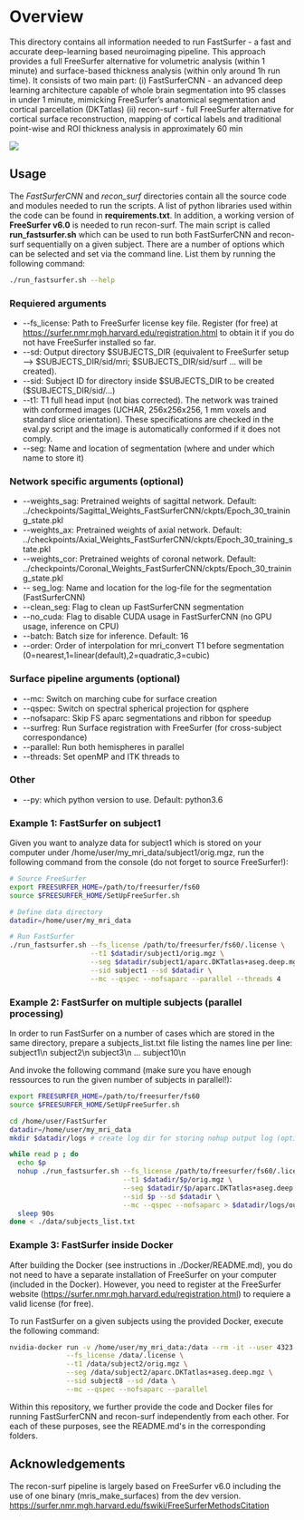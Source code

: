# Overview

This directory contains all information needed to run FastSurfer - a fast and accurate deep-learning based neuroimaging pipeline.  This approach provides a full FreeSurfer alternative for volumetric analysis (within
1  minute)  and  surface-based  thickness  analysis  (within  only  around  1h  run  time). It consists of two main part:
(i) FastSurferCNN - an advanced deep learning architecture capable of whole brain segmentation into 95 classes in under
1 minute, mimicking FreeSurfer’s anatomical segmentation and cortical parcellation (DKTatlas)
(ii) recon-surf - full  FreeSurfer  alternative for cortical surface reconstruction, mapping of cortical labels and traditional point-wise and ROI thickness analysis in approximately 60 min


![](/images/teaser.png)


## Usage
The *FastSurferCNN* and *recon_surf* directories contain all the source code and modules needed to run the scripts. A list of python libraries used within the code can be found in __requirements.txt__. In addition, a working version of __FreeSurfer v6.0__ is needed to run recon-surf.
The main script is called __run_fastsurfer.sh__ which can be used to run both FastSurferCNN and recon-surf sequentially on a given subject. There are a number of options which can be selected and set via the command line.
List them by running the following command:
```bash
./run_fastsurfer.sh --help
```

### Requiered arguments
* --fs_license: Path to FreeSurfer license key file. Register (for free) at https://surfer.nmr.mgh.harvard.edu/registration.html to obtain it if you do not have FreeSurfer installed so far.
* --sd: Output directory \$SUBJECTS_DIR (equivalent to FreeSurfer setup --> $SUBJECTS_DIR/sid/mri; $SUBJECTS_DIR/sid/surf ... will be created).
* --sid: Subject ID for directory inside \$SUBJECTS_DIR to be created ($SUBJECTS_DIR/sid/...)
* --t1: T1 full head input (not bias corrected). The network was trained with conformed images (UCHAR, 256x256x256, 1 mm voxels and standard slice orientation). These specifications are checked in the eval.py script and the image is automatically conformed if it does not comply.
* --seg: Name and location of segmentation (where and under which name to store it)

### Network specific arguments (optional)
* --weights_sag: Pretrained weights of sagittal network. Default: ../checkpoints/Sagittal_Weights_FastSurferCNN/ckpts/Epoch_30_training_state.pkl
* --weights_ax: Pretrained weights of axial network. Default: ../checkpoints/Axial_Weights_FastSurferCNN/ckpts/Epoch_30_training_state.pkl
* --weights_cor: Pretrained weights of coronal network. Default: ../checkpoints/Coronal_Weights_FastSurferCNN/ckpts/Epoch_30_training_state.pkl
* -- seg_log: Name and location for the log-file for the segmentation (FastSurferCNN)
* --clean_seg: Flag to clean up FastSurferCNN segmentation
* --no_cuda: Flag to disable CUDA usage in FastSurferCNN (no GPU usage, inference on CPU)
* --batch: Batch size for inference. Default: 16
* --order: Order of interpolation for mri_convert T1 before segmentation (0=nearest,1=linear(default),2=quadratic,3=cubic)

### Surface pipeline arguments (optional)
* --mc: Switch on marching cube for surface creation
* --qspec: Switch on spectral spherical projection for qsphere
* --nofsaparc: Skip FS aparc segmentations and ribbon for speedup
* --surfreg: Run Surface registration with FreeSurfer (for cross-subject correspondance)
* --parallel: Run both hemispheres in parallel
* --threads: Set openMP and ITK threads to <int>

### Other
* --py: which python version to use. Default: python3.6
    

### Example 1: FastSurfer on subject1

Given you want to analyze data for subject1 which is stored on your computer under /home/user/my_mri_data/subject1/orig.mgz, run the following command from the console (do not forget to source FreeSurfer!):

```bash
# Source FreeSurfer
export FREESURFER_HOME=/path/to/freesurfer/fs60
source $FREESURFER_HOME/SetUpFreeSurfer.sh

# Define data directory
datadir=/home/user/my_mri_data

# Run FastSurfer
./run_fastsurfer.sh --fs_license /path/to/freesurfer/fs60/.license \
                    --t1 $datadir/subject1/orig.mgz \
                    --seg $datadir/subject1/aparc.DKTatlas+aseg.deep.mgz \
                    --sid subject1 --sd $datadir \
                    --mc --qspec --nofsaparc --parallel --threads 4
```
### Example 2: FastSurfer on multiple subjects (parallel processing)

In order to run FastSurfer on a number of cases which are stored in the same directory, prepare a subjects_list.txt file listing the names line per line:
subject1\n
subject2\n
subject3\n
...
subject10\n

And invoke the following command (make sure you have enough ressources to run the given number of subjects in parallel!):

```bash
export FREESURFER_HOME=/path/to/freesurfer/fs60
source $FREESURFER_HOME/SetUpFreeSurfer.sh

cd /home/user/FastSurfer
datadir=/home/user/my_mri_data
mkdir $datadir/logs # create log dir for storing nohup output log (optional)

while read p ; do
  echo $p
  nohup ./run_fastsurfer.sh --fs_license /path/to/freesurfer/fs60/.license \
                            --t1 $datadir/$p/orig.mgz \
                            --seg $datadir/$p/aparc.DKTatlas+aseg.deep.mgz \
                            --sid $p --sd $datadir \
                            --mc --qspec --nofsaparc > $datadir/logs/out-${p}.log &
  sleep 90s 
done < ./data/subjects_list.txt
```

### Example 3: FastSurfer inside Docker
After building the Docker (see instructions in ./Docker/README.md), you do not need to have a separate installation of FreeSurfer on your computer (included in the Docker). However, you need to register at the FreeSurfer website (https://surfer.nmr.mgh.harvard.edu/registration.html) to requiere a valid license (for free).

To run FastSurfer on a given subjects using the provided Docker, execute the following command:

```bash
nvidia-docker run -v /home/user/my_mri_data:/data --rm -it --user 4323 fastsurfer:v2 \
              --fs_license /data/.license \
              --t1 /data/subject2/orig.mgz \
              --seg /data/subject2/aparc.DKTatlas+aseg.deep.mgz \
              --sid subject8 --sd /data \
              --mc --qspec --nofsaparc --parallel
```

Within this repository, we further provide the code and Docker files for running FastSurferCNN and recon-surf independently from each other. For each of these purposes, see the README.md's in the corresponding folders.

## Acknowledgements
The recon-surf pipeline is largely based on FreeSurfer v6.0 including the use of one binary (mris_make_surfaces) from the dev version. 
https://surfer.nmr.mgh.harvard.edu/fswiki/FreeSurferMethodsCitation
